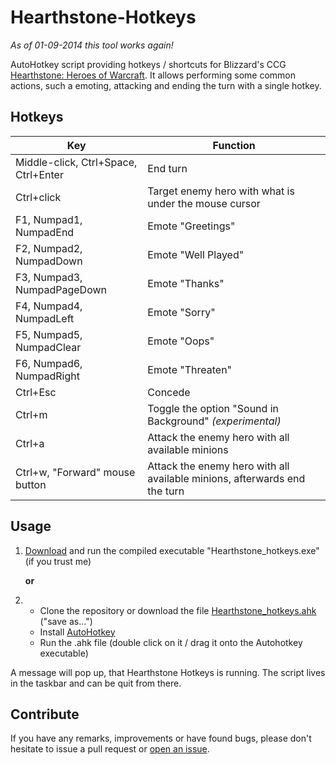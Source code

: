# Hearthstone-Hotkeys

*As of 01-09-2014 this tool works again!*

AutoHotkey script providing hotkeys / shortcuts for Blizzard's CCG [Hearthstone: Heroes of Warcraft][1].
It allows performing some common actions, such a emoting, attacking and ending the turn with a single hotkey. 

## Hotkeys
Key | Function
--- | ---
Middle-click,  Ctrl+Space, Ctrl+Enter | End turn
Ctrl+click | Target enemy hero with what is under the mouse cursor
F1, Numpad1, NumpadEnd | Emote "Greetings"
F2, Numpad2, NumpadDown | Emote "Well Played"
F3, Numpad3, NumpadPageDown | Emote "Thanks"
F4, Numpad4, NumpadLeft | Emote "Sorry"
F5, Numpad5, NumpadClear | Emote "Oops"
F6, Numpad6, NumpadRight | Emote "Threaten"
Ctrl+Esc | Concede
Ctrl+m | Toggle the option "Sound in Background" *(experimental)*
Ctrl+a | Attack the enemy hero with all available minions
Ctrl+w, "Forward" mouse button | Attack the enemy hero with all available minions, afterwards end the turn

## Usage
1. [Download][2] and run the compiled executable "Hearthstone_hotkeys.exe" (if you trust me)

    __or__

2. * Clone the repository or download the file [Hearthstone_hotkeys.ahk][5] ("save as...")
   * Install [AutoHotkey][3]
   * Run the .ahk file (double click on it / drag it onto the Autohotkey executable)

A message will pop up, that Hearthstone Hotkeys is running.
The script lives in the taskbar and can be quit from there.

## Contribute
If you have any remarks, improvements or have found bugs, please don't hesitate to issue a pull request or [open an issue][4].


  [1]: http://us.battle.net/hearthstone/en/
  [2]: https://github.com/chrisma/Hearthstone-Hotkeys/raw/master/Hearthstone_hotkeys.exe
  [3]: http://ahkscript.org/download/
  [4]: https://github.com/chrisma/Hearthstone-Hotkeys/issues/new
  [5]: https://raw.githubusercontent.com/chrisma/Hearthstone-Hotkeys/master/Hearthstone_hotkeys.ahk
